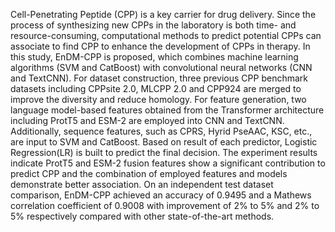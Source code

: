 Cell-Penetrating Peptide (CPP) is a key carrier for drug delivery. Since the process of synthesizing new CPPs in the laboratory is both time- and resource-consuming, computational methods to predict potential CPPs can associate to find CPP to enhance the development of CPPs in therapy. In this study, EnDM-CPP is proposed, which combines machine learning algorithms (SVM and CatBoost) with convolutional neural networks (CNN and TextCNN). For dataset construction, three previous CPP benchmark datasets including CPPsite 2.0, MLCPP 2.0 and CPP924 are merged to improve the diversity and reduce homology. For feature generation, two language model-based features obtained from the Transformer architecture including ProtT5 and ESM-2 are employed into CNN and TextCNN. Additionally, sequence features, such as CPRS, Hyrid PseAAC, KSC, etc., are input to SVM and CatBoost. Based on result of each predictor, Logistic Regression(LR) is built to predict the final decision. The experiment results indicate ProtT5 and ESM-2 fusion features show a significant contribution to predict CPP and the combination of employed features and models demonstrate better association. On an independent test dataset comparison, EnDM-CPP achieved an accuracy of 0.9495 and a Mathews correlation coefficient of 0.9008 with improvement of 2% to 5% and 2% to 5% respectively compared with other state-of-the-art methods. 
